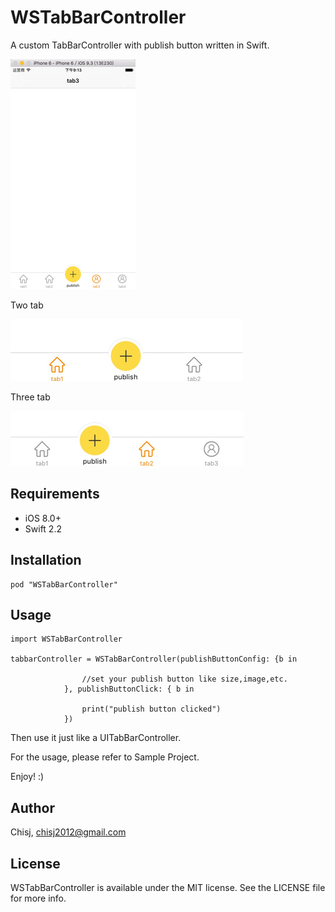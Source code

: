 # WSTabBarController
A custom TabBarController with publish button written in Swift.

![screenShot](ScreenShot/screen_shot1.png)

Two tab

![screenShot2](ScreenShot/screen_shot2.png)

Three tab

![screenShot3](ScreenShot/screen_shot3.png)

## Requirements
- iOS 8.0+
- Swift 2.2

## Installation


```
pod "WSTabBarController"
```

## Usage

```
import WSTabBarController

tabbarController = WSTabBarController(publishButtonConfig: {b in

            	//set your publish button like size,image,etc.
            }, publishButtonClick: { b in 
            
            	print("publish button clicked")
            })

```

Then use it just like a UITabBarController.


For the usage, please refer to Sample Project.


Enjoy! :)



## Author

Chisj, chisj2012@gmail.com
## License

WSTabBarController is available under the MIT license. See the LICENSE file for more info.

